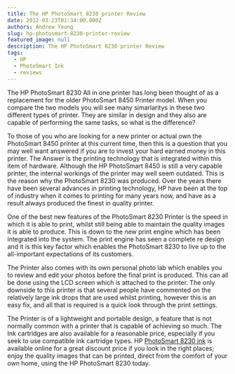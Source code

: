 ```yaml
---
title: The HP PhotoSmart 8230 printer Review
date: 2012-03-23T01:34:00.000Z
authors: Andrew Yeung
slug: hp-photosmart-8230-printer-review
featured_image: null
description: The HP PhotoSmart 8230 printer Review
tags:
  - HP
  - PhotoSmart Ink
  - reviews
---
```

The HP PhotoSmart 8230 All in one printer has long been thought of as a replacement for the older PhotoSmart 8450 Printer model. When you compare the two models you will see many simarlaritys in these two different types of printer. They are similar in design and they also are capable of performing the same tasks, so what is the difference?

To those of you who are looking for a new printer or actual own the PhotoSmart 8450 printer at this current time, then this is a question that you may well want answered if you are to invest your hard earned money in this printer. The Answer is the printing technology that is integrated within this item of hardware. Although the HP PhotoSmart 8450 is still a very capable printer, the internal workings of the printer may well seem outdated. This is the reason why the PhotoSmart 8230 was produced. Over the years there have been several advances in printing technology, HP have been at the top of industry when it comes to printing for many years now, and have as a result always produced the finest in quality printer.

One of the best new features of the PhotoSmart 8230 Printer is the speed in which it is able to print, whilst still being able to maintain the quality images it is able to produce. This is down to the new print engine which has been integrated into the system. The print engine has seen a complete re design and it is this key factor which enables the PhotoSmart 8230 to live up to the all-important expectations of its customers.

The Printer also comes with its own personal photo lab which enables you to review and edit your photos before the final print is produced. This can all be done using the LCD screen which is attached to the printer. The only downside to this printer is that several people have commented on the relatively large ink drops that are used whilst printing, however this is an easy fix, and all that is required is a quick look through the print settings.

The Printer is of a lightweight and portable design, a feature that is not normally common with a printer that is capable of achieving so much. The Ink cartridges are also available for a reasonable price, especially if you seek to use compatible ink cartridge types. HP [PhotoSmart 8230 ink](https://www.comboink.com/hp-photosmart-8230-ink-cartridges) is available online for a great discount price if you look in the right places; enjoy the quality images that can be printed, direct from the comfort of your own home, using the HP PhotoSmart 8230 today.